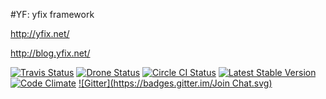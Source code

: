 #YF: yfix framework

http://yfix.net/

http://blog.yfix.net/

[![Travis Status](https://travis-ci.org/yfix/yf.png?branch=master)](https://travis-ci.org/yfix/yf)
[![Drone Status](https://drone.io/github.com/yfix/yf/status.png)](https://drone.io/github.com/yfix/yf/latest)
[![Circle CI Status](https://circleci.com/gh/yfix/yf.png?style=shield)](https://circleci.com/gh/yfix/yf)
[![Latest Stable Version](https://img.shields.io/packagist/v/yfix/yf.svg)](https://packagist.org/packages/yfix/yf)
[![Code Climate](https://codeclimate.com/github/yfix/yf/badges/gpa.svg)](https://codeclimate.com/github/yfix/yf)
[![Gitter](https://badges.gitter.im/Join Chat.svg)](https://gitter.im/yfix/yf)

<!---
[![Packagist Downloads](https://poser.pugx.org/yfix/yf/downloads.png)](https://packagist.org/packages/yfix/yf)
[![Coverage Status](https://coveralls.io/repos/yfix/yf/badge.png?branch=master)](https://coveralls.io/r/yfix/yf?branch=master)
[![Dependencies Status](https://d2xishtp1ojlk0.cloudfront.net/d/10383867)](http://depending.in/yfix/yf)
--->
